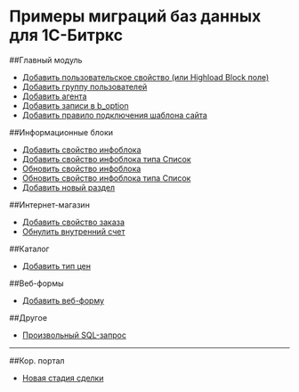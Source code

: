 # Примеры миграций баз данных для 1С-Битркс

##Главный модуль
- [Добавить пользовательское свойство (или Highload Block поле)](migrations/cms/main/AddUserField.php)
- [Добавить группу пользователей](migrations/cms/main/AddUserGroup.php)
- [Добавить агента](migrations/cms/main/AddAgent.php)
- [Добавить записи в b_option](migrations/cms/main/SetOption.php)
- [Добавить правило подключения шаблона сайта](migrations/cms/main/AddSiteTemplate.php)

##Информационные блоки

- [Добавить свойство инфоблока](migrations/cms/iblock/AddIblockProperty.php)
- [Добавить свойство инфоблока типа Список](migrations/cms/iblock/AddEnumIblockProperty.php)
- [Обновить свойство инфоблока](migrations/cms/iblock/UpdateIblockProperty.php)
- [Обновить свойство инфоблока типа Список](migrations/cms/iblock/AddEnumIblockPropertyValues.php)
- [Добавить новый раздел](migrations/cms/iblock/AddNewIblockSection.php)

##Интернет-магазин

- [Добавить свойство заказа](migrations/cms/sale/AddOrderProperty.php)
- [Обнулить внутренний счет](migrations/cms/sale/ClearSaleUserAccounts.php)

##Каталог

- [Добавить тип цен](migrations/cms/catalog/AddNewCatalogGroup.php)

##Веб-формы

- [Добавить веб-форму](migrations/cms/forms/AddNewWebForm.php)

##Другое

- [Произвольный SQL-запрос](migrations/cms/main/RawSql.php)

---

##Кор. портал

- [Новая стадия сделки](migrations/intranet/crm/AddNewDealStages.php)
